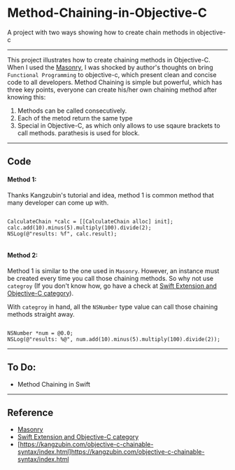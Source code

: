 # Method-Chaining-in-Objective-C
A project with two ways showing how to create chain methods in objective-c

----

This project illustrates how to create chaining methods in Objective-C. When I used the [Masonry](https://github.com/SnapKit/Masonry), I was shocked by author's thoughts on bring `Functional Programming` to objective-c, which present clean and concise code to all developers. Method Chaining is simple but powerful, which has three key points, everyone can create his/her own chaining method after knowing this:

1. Methods can be called consecutively.
2. Each of the metod return the same type
3. Special in Objective-C, as which only allows to use sqaure brackets to call methods. parathesis is used for block.


----
## Code

#### Method 1:

Thanks Kangzubin's tutorial and idea, method 1 is common method that many developer can come up with.
[](https://kangzubin.com/objective-c-chainable-syntax/index.html)


```objc

CalculateChain *calc = [[CalculateChain alloc] init];
calc.add(10).minus(5).multiply(100).divide(2);
NSLog(@"results: %f", calc.result);
    
```

#### Method 2:

Method 1 is similar to the one used in `Masonry`. However, an instance must be created every time you call those chaining methods. So why not use `categroy` (If you don't know how, go have a check at [Swift Extension and Objective-C category](http://www.arkilis.me/?p=361)).

With `categroy` in hand, all the `NSNumber` type value can call those chaining methods straight away.

```objc

NSNumber *num = @0.0;
NSLog(@"results: %@", num.add(10).minus(5).multiply(100).divide(2));

```

----
## To Do:

* Method Chaining in Swift


----
## Reference

* [Masonry](https://github.com/SnapKit/Masonry)
* [Swift Extension and Objective-C category](http://www.arkilis.me/?p=361)
* [https://kangzubin.com/objective-c-chainable-syntax/index.html]https://kangzubin.com/objective-c-chainable-syntax/index.html

